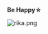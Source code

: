
<!--
**middzwb/middzwb** is a ✨ _special_ ✨ repository because its `README.md` (this file) appears on your GitHub profile.

Here are some ideas to get you started:

- 🔭 I’m currently working on ...
- 🌱 I’m currently learning ...
- 👯 I’m looking to collaborate on ...
- 🤔 I’m looking for help with ...
- 💬 Ask me about ...
- 📫 How to reach me: ...
- 😄 Pronouns: ...
- ⚡ Fun fact: ...
-->

**Be Happy☆**

<!--
![kirin](70561872_p0.jpeg)
-->

<!--
![70561872_p0.jpeg](https://i.loli.net/2021/04/11/wa5APHBcITYV1pm.jpg)
-->

![rika.png](https://i.loli.net/2021/04/11/oJTtklcPLZpbWH8.png)